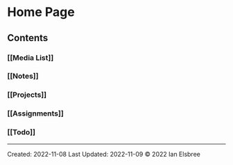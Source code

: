 # Home Page

## Contents

### [[Media List]]

### [[Notes]]

### [[Projects]]

### [[Assignments]]

### [[Todo]]

---
Created: 2022-11-08
Last Updated: 2022-11-09
© 2022 Ian Elsbree

